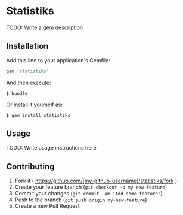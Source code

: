 # Statistiks

TODO: Write a gem description

## Installation

Add this line to your application's Gemfile:

```ruby
gem 'statistiks'
```

And then execute:

    $ bundle

Or install it yourself as:

    $ gem install statistiks

## Usage

TODO: Write usage instructions here

## Contributing

1. Fork it ( https://github.com/[my-github-username]/statistiks/fork )
2. Create your feature branch (`git checkout -b my-new-feature`)
3. Commit your changes (`git commit -am 'Add some feature'`)
4. Push to the branch (`git push origin my-new-feature`)
5. Create a new Pull Request
